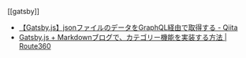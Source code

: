 [[gatsby]]

- [【Gatsby.js】jsonファイルのデータをGraphQL経由で取得する - Qiita](https://qiita.com/d0ne1s/items/2e519907918b26c7a3d7)
- [Gatsby.js + Markdownブログで、カテゴリー機能を実装する方法 | Route360](https://route360.dev/ja/post/gatsby-category/)
